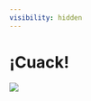 ```yaml
---
visibility: hidden
---
```


# ¡Cuack!

![](https://i.pinimg.com/originals/57/61/5b/57615b8c0092a66c1d4058b1692955cc.gif)